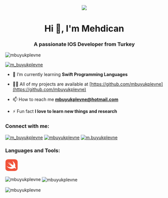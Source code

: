 
<div align="center">
  <img height="150" src="https://camo.githubusercontent.com/62da68eb62b1e5f175f7d1f0191dd89a653d7908feb22d37d4a0ab07365d6791/68747470733a2f2f6d656469612e67697068792e636f6d2f6d656469612f4d3967624264396e6244724f5475314d71782f67697068792e676966"  />
</div>

###

<h1 align="center">Hi 👋, I'm Mehdican</h1>
<h3 align="center">A passionate IOS Developer from Turkey</h3>

<p align="left"> <img src="https://komarev.com/ghpvc/?username=mbuyukplevne&label=Profile%20views&color=0e75b6&style=flat" alt="mbuyukplevne" /> </p>

<p align="left"> <a href="https://twitter.com/m_buyukplevne" target="blank"><img src="https://img.shields.io/twitter/follow/m_buyukplevne?logo=twitter&style=for-the-badge" alt="m_buyukplevne" /></a> </p>

- 🌱 I’m currently learning **Swift Programming Languages**

- 👨‍💻 All of my projects are available at [https://github.com/mbuyukplevne](https://github.com/mbuyukplevne)

- 📫 How to reach me **mbuyukplevne@hotmail.com**

- ⚡ Fun fact **I love to learn new things and research**

<h3 align="left">Connect with me:</h3>
<p align="left">
<a href="https://twitter.com/m_buyukplevne" target="blank"><img align="center" src="https://raw.githubusercontent.com/rahuldkjain/github-profile-readme-generator/master/src/images/icons/Social/twitter.svg" alt="m_buyukplevne" height="30" width="40" /></a>
<a href="https://linkedin.com/in/mbuyukplevne" target="blank"><img align="center" src="https://raw.githubusercontent.com/rahuldkjain/github-profile-readme-generator/master/src/images/icons/Social/linked-in-alt.svg" alt="mbuyukplevne" height="30" width="40" /></a>
<a href="https://instagram.com/m.buyukplevne" target="blank"><img align="center" src="https://raw.githubusercontent.com/rahuldkjain/github-profile-readme-generator/master/src/images/icons/Social/instagram.svg" alt="m.buyukplevne" height="30" width="40" /></a>
</p>

<h3 align="left">Languages and Tools:</h3></a> <a href="https://developer.apple.com/swift/" target="_blank" rel="noreferrer"> <img src="https://raw.githubusercontent.com/devicons/devicon/master/icons/swift/swift-original.svg" alt="swift" width="40" height="40"/> </a> </p>

<p><img align="left" src="https://github-readme-stats.vercel.app/api/top-langs?username=mbuyukplevne&show_icons=true&locale=en&layout=compact" alt="mbuyukplevne" /></p>

<p>&nbsp;<img align="center" src="https://github-readme-stats.vercel.app/api?username=mbuyukplevne&show_icons=true&locale=en" alt="mbuyukplevne" /></p>

<p><img align="center" src="https://github-readme-streak-stats.herokuapp.com/?user=mbuyukplevne&" alt="mbuyukplevne" /></p>

